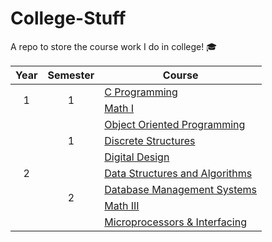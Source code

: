 # College-Stuff
A repo to store the course work I do in college! 🎓

<table>
<thead>
  <tr>
    <th>Year</th>
    <th>Semester</th>
    <th>Course</th>
  </tr>
</thead>
<tbody>
  <tr>
    <td rowspan="2" align="center">1</td>
    <td rowspan="2" align="center">1</td>
    <td><a href="Year 1/C Programming/">C Programming</a></td>
  </tr>
  <tr>
    <td><a href="Year 1/Math I/">Math I</a></td>
  </tr>
  <tr>
    <td rowspan="7" align="center">2</td>
    <td rowspan="3" align="center">1</td>
    <td><a href="Year 2/Semester 1/Object Oriented Programming/">Object Oriented Programming</a></td>
  </tr>
  <tr>
    <td><a href="Year 2/Semester 1/Discrete Structures/">Discrete Structures</a></td>
  </tr>
  <tr>
    <td><a href="Year 2/Semester 1/Digital Design/">Digital Design</a></td>
  </tr>
  <tr>
    <td rowspan="4" align="center">2</td>
    <td><a href="Year 2/Semester 2/DSA/">Data Structures and Algorithms</a></td>
  </tr>
  <tr>
    <td><a href="Year 2/Semester 2/DBMS/">Database Management Systems</a></td>
  </tr>
  <tr>
    <td><a href="Year 2/Semester 2/MP/">Math III</a></td>
  </tr>
  <tr>
    <td><a href="Year 2/Semester 2/MP/">Microprocessors & Interfacing</a></td>
  </tr>
</tbody>
</table>

